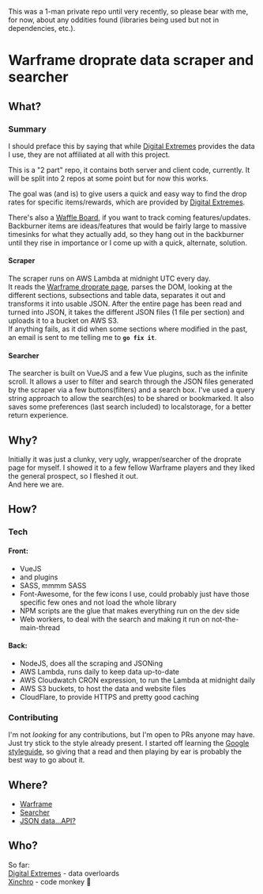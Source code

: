 This was a 1-man private repo until very recently, so please bear with me, for now, about any oddities found (libraries being used but not in dependencies, etc.).

# Warframe droprate data scraper and searcher

## What?

### Summary

I should preface this by saying that while 
[Digital Extremes](http://www.digitalextremes.com/) provides the data I use, they are not affiliated at all with this project.

This is a "2 part" repo, it contains both server and client code, currently. It will be split into 2 repos at some point but for now this works.

The goal was (and is) to give users a quick and easy way to find the drop rates for specific items/rewards, which are provided by 
[Digital Extremes](http://www.digitalextremes.com/).

There's also a [Waffle Board](https://waffle.io/Xinchro/wf-droprates-scraper), if you want to track coming features/updates.  
Backburner items are ideas/features that would be fairly large to massive timesinks for what they actually add, so they hang out in the backburner until they rise in importance or I come up with a quick, alternate, solution.

#### Scraper

The scraper runs on AWS Lambda at midnight UTC every day.  
It reads the [Warframe droprate page](https://n8k6e2y6.ssl.hwcdn.net/repos/hnfvc0o3jnfvc873njb03enrf56.html), parses the DOM, looking at the different sections, subsections and table data, separates it out and transforms it into usable JSON. After the entire page has been read and turned into JSON, it takes the different JSON files (1 file per section) and uploads it to a bucket on AWS S3.  
If anything fails, as it did when some sections where modified in the past, an email is sent to me telling me to **`go fix it`**.

#### Searcher

The searcher is built on VueJS and a few Vue plugins, such as the infinite scroll. It allows a user to filter and search through the JSON files generated by the scraper via a few buttons(filters) and a search box. I've used a query string approach to allow the search(es) to be shared or bookmarked. It also saves some preferences (last search included) to localstorage, for a better return experience.

## Why?

Initially it was just a clunky, very ugly, wrapper/searcher of the droprate page for myself. I showed it to a few fellow Warframe players and they liked the general prospect, so I fleshed it out.  
And here we are.

## How?

### Tech

#### Front:
 - VueJS
  - and plugins
 - SASS, mmmm SASS
 - Font-Awesome, for the few icons I use, could probably just have those specific few ones and not load the whole library
 - NPM scripts are the glue that makes everything run on the dev side
 - Web workers, to deal with the search and making it run on not-the-main-thread

#### Back:
 - NodeJS, does all the scraping and JSONing
 - AWS Lambda, runs daily to keep data up-to-date
 - AWS Cloudwatch CRON expression, to run the Lambda at midnight daily
 - AWS S3 buckets, to host the data and website files
 - CloudFlare, to provide HTTPS and pretty good caching

### Contributing

I'm not _looking_ for any contributions, but I'm open to PRs anyone may have.  
Just try stick to the style already present. I started off learning the [Google styleguide](https://google.github.io/styleguide/jsguide.html), so giving that a read and then playing by ear is probably the best way to go about it.

## Where?

- [Warframe](https://www.warframe.com/)
- [Searcher](https://wf-drops.xinchronize.com/)
- [JSON data...API?](https://wf-drops-data.xinchronize.com/)

## Who?

So far:  
[Digital Extremes](http://www.digitalextremes.com/) - data overloards  
[Xinchro](https://github.com/Xinchro/) - code monkey 🐒
